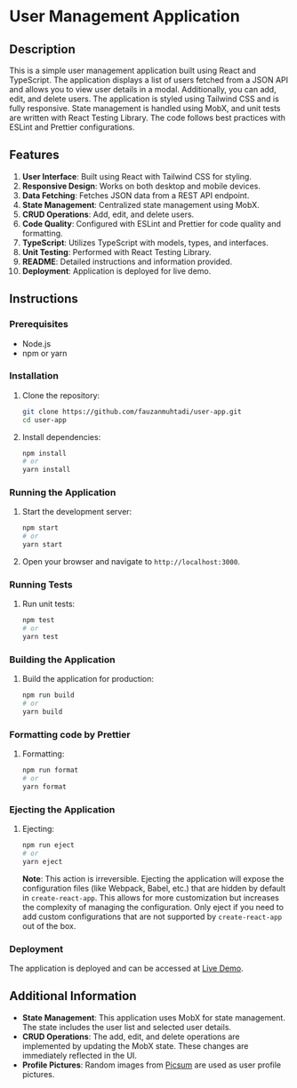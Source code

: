 # User Management Application

## Description

This is a simple user management application built using React and TypeScript. The application displays a list of users fetched from a JSON API and allows you to view user details in a modal. Additionally, you can add, edit, and delete users. The application is styled using Tailwind CSS and is fully responsive. State management is handled using MobX, and unit tests are written with React Testing Library. The code follows best practices with ESLint and Prettier configurations.

## Features

1. **User Interface**: Built using React with Tailwind CSS for styling.
2. **Responsive Design**: Works on both desktop and mobile devices.
3. **Data Fetching**: Fetches JSON data from a REST API endpoint.
4. **State Management**: Centralized state management using MobX.
5. **CRUD Operations**: Add, edit, and delete users.
6. **Code Quality**: Configured with ESLint and Prettier for code quality and formatting.
7. **TypeScript**: Utilizes TypeScript with models, types, and interfaces.
8. **Unit Testing**: Performed with React Testing Library.
9. **README**: Detailed instructions and information provided.
10. **Deployment**: Application is deployed for live demo.

## Instructions

### Prerequisites

- Node.js
- npm or yarn

### Installation

1. Clone the repository:

   ```bash
   git clone https://github.com/fauzanmuhtadi/user-app.git
   cd user-app
   ```

2. Install dependencies:
   ```bash
   npm install
   # or
   yarn install
   ```

### Running the Application

1. Start the development server:

   ```bash
   npm start
   # or
   yarn start
   ```

2. Open your browser and navigate to `http://localhost:3000`.

### Running Tests

1. Run unit tests:
   ```bash
   npm test
   # or
   yarn test
   ```

### Building the Application

1. Build the application for production:
   ```bash
   npm run build
   # or
   yarn build
   ```

### Formatting code by Prettier

1. Formatting:
   ```bash
   npm run format
   # or
   yarn format
   ```

### Ejecting the Application

1. Ejecting:

   ```bash
   npm run eject
   # or
   yarn eject
   ```

   **Note**: This action is irreversible. Ejecting the application will expose the configuration files (like Webpack, Babel, etc.) that are hidden by default in `create-react-app`. This allows for more customization but increases the complexity of managing the configuration. Only eject if you need to add custom configurations that are not supported by `create-react-app` out of the box.

### Deployment

The application is deployed and can be accessed at [Live Demo](https://fauzanmuhtadi.github.io/user-app).

## Additional Information

- **State Management**: This application uses MobX for state management. The state includes the user list and selected user details.
- **CRUD Operations**: The add, edit, and delete operations are implemented by updating the MobX state. These changes are immediately reflected in the UI.
- **Profile Pictures**: Random images from [Picsum](https://picsum.photos) are used as user profile pictures.
